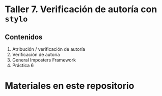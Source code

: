 # **Taller 7. Verificación de autoría con `stylo`**

## Contenidos

1. Atribución / verificación de autoría
2. Verificación de autoría
3. General Imposters Framework
4. Práctica 6

# Materiales en este repositorio
